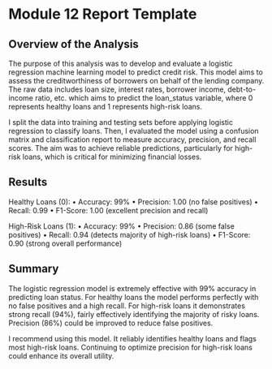 # Module 12 Report Template

## Overview of the Analysis

The purpose of this analysis was to develop and evaluate a logistic regression machine learning model to predict credit risk. This model aims to assess the creditworthiness of borrowers on behalf of the lending company. The raw data includes loan size, interest rates, borrower income, debt-to-income ratio, etc. which aims to predict the loan_status variable, where 0 represents healthy loans and 1 represents high-risk loans. 

I split the data into training and testing sets before applying logistic regression to classify loans. Then, I evaluated the model using a confusion matrix and classification report to measure accuracy, precision, and recall scores. The aim was to achieve reliable predictions, particularly for high-risk loans, which is critical for minimizing financial losses.

## Results

Healthy Loans (0):
	•	Accuracy: 99%
	•	Precision: 1.00 (no false positives)
	•	Recall: 0.99 
	•	F1-Score: 1.00 (excellent precision and recall)

High-Risk Loans (1):
	•	Accuracy: 99%
	•	Precision: 0.86 (some false positives)
	•	Recall: 0.94 (detects majority of high-risk loans)
	•	F1-Score: 0.90 (strong overall performance)

## Summary

The logistic regression model is extremely effective with 99% accuracy in predicting loan status. For healthy loans the model performs perfectly with no false positives and a high recall. For high-risk loans it demonstrates strong recall (94%), fairly effectively identifying the majority of risky loans. Precision (86%) could be improved to reduce false positives.

I recommend using this model. It reliably identifies healthy loans and flags most high-risk loans. Continuing to optimize precision for high-risk loans could enhance its overall utility.
